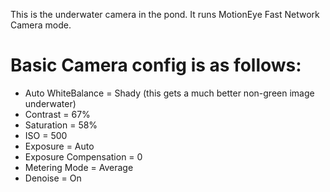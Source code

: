 This is the underwater camera in the pond. It runs MotionEye Fast Network Camera mode. 

# Basic Camera config is as follows:
* Auto WhiteBalance = Shady (this gets a much better non-green image underwater)
* Contrast = 67%
* Saturation = 58%
* ISO = 500 
* Exposure = Auto
* Exposure Compensation = 0
* Metering Mode = Average
* Denoise = On

